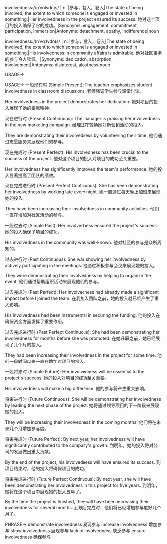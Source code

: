 involvedness:/ɪnˈvɒlvdnɪs/ | n. |参与，投入，卷入|The state of being involved; the extent to which someone is engaged or invested in something.|Her involvedness in the project ensured its success. 她对这个项目的投入确保了它的成功。|Synonyms: engagement, commitment, participation, immersion|Antonyms: detachment, apathy, indifference|noun

involvedness:/ɪnˈvɑːlvdnɪs/ | n. |参与，投入，卷入|The state of being involved; the extent to which someone is engaged or invested in something.|His involvedness in community affairs is admirable. 他对社区事务的参与令人钦佩。|Synonyms: dedication, absorption, involvement|Antonyms: disinterest, aloofness|noun


USAGE->

USAGE->
一般现在时 (Simple Present):
The teacher emphasizes student involvedness in classroom discussions.  老师强调学生参与课堂讨论。

Her involvedness in the project demonstrates her dedication. 她对项目的投入展现了她的奉献精神。


现在进行时 (Present Continuous):
The manager is praising her involvedness in the new marketing campaign. 经理正在赞扬她对新营销活动的投入。

They are demonstrating their involvedness by volunteering their time. 他们通过志愿服务来展现他们的参与。


现在完成时 (Present Perfect):
His involvedness has been crucial to the success of the project.  他对这个项目的投入对项目的成功至关重要。

Her involvedness has significantly improved the team's performance. 她的投入显著提高了团队的绩效。


现在完成进行时 (Present Perfect Continuous):
She has been demonstrating her involvedness by working late every night. 她一直通过每天晚上加班来展现她的投入。

They have been increasing their involvedness in community activities. 他们一直在增加对社区活动的参与。


一般过去时 (Simple Past):
Her involvedness ensured the project's success.  她的投入确保了项目的成功。

His involvedness in the community was well-known. 他对社区的参与是众所周知的。


过去进行时 (Past Continuous):
She was showing her involvedness by actively participating in the meetings. 她通过积极参与会议来展现她的投入。

They were demonstrating their involvedness by helping to organize the event. 他们通过帮助组织活动来展现他们的参与。


过去完成时 (Past Perfect):
Her involvedness had already made a significant impact before I joined the team. 在我加入团队之前，她的投入就已经产生了重大影响。

His involvedness had been instrumental in securing the funding. 他的投入在确保资金方面发挥了重要作用。


过去完成进行时 (Past Perfect Continuous):
She had been demonstrating her involvedness for months before she was promoted.  在她升职之前，她已经展现了几个月的投入。

They had been increasing their involvedness in the project for some time.  他们一段时间以来一直在增加对项目的投入。


一般将来时 (Simple Future):
Her involvedness will be essential to the project's success. 她的投入对项目的成功至关重要。

His involvedness will make a big difference. 他的参与将产生重大影响。


将来进行时 (Future Continuous):
She will be demonstrating her involvedness by leading the next phase of the project. 她将通过领导项目的下一阶段来展现她的投入。

They will be increasing their involvedness in the coming months. 他们将在未来几个月增加参与度。


将来完成时 (Future Perfect):
By next year, her involvedness will have significantly contributed to the company's growth. 到明年，她的投入将对公司的发展做出重大贡献。

By the end of the project, his involvedness will have ensured its success. 到项目结束时，他的投入将确保项目的成功。


将来完成进行时 (Future Perfect Continuous):
By next year, she will have been demonstrating her involvedness in this project for five years. 到明年，她将在这个项目中展现她的投入五年了。

By the time the project is finished, they will have been increasing their involvedness for several months. 到项目完成时，他们将已经增加参与度好几个月了。


PHRASE->
demonstrate involvedness  展现参与
increase involvedness  增加参与
show involvedness  展现参与
lack of involvedness  缺乏参与
ensure involvedness 确保参与
